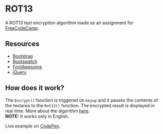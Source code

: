 # ROT13

A ROT13 text encryption algorithm made as an assignment for [FreeCodeCamp](https://www.freecodecamp.com/).

## Resources

* [Bootstrap](http://getbootstrap.com/)
* [Bootswatch](https://bootswatch.com/)
* [FontAwesome](http://fontawesome.io/)
* [jQuery](https://jquery.com/)

## How does it work?

The `Encrypt()` function is triggered on `keyup` and it passes the contents of the textarea to the `Rot13()` function. The encrypted result is displayed in real time. More about the algorithm [here](https://en.wikipedia.org/wiki/ROT13).  
**NOTE:** It works only in English.

Live example on [CodePen](http://codepen.io/leohajder/full/YGydgB).
